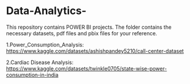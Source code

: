 # Data-Analytics-
This repository contains POWER BI projects. The folder contains the necessary datasets, pdf files and pbix files for your reference.

1.Power_Consumption_Analysis: https://www.kaggle.com/datasets/ashishpandey5210/call-center-dataset

2.Cardiac Disease Analysis: https://www.kaggle.com/datasets/twinkle0705/state-wise-power-consumption-in-india
